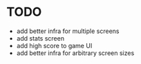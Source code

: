 # TODO

- add better infra for multiple screens
- add stats screen
- add high score to game UI
- add better infra for arbitrary screen sizes
